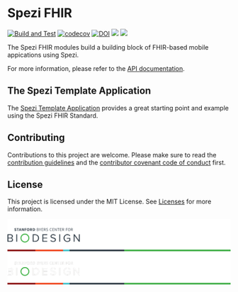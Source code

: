 <!--

This source file is part of the Stanford Spezi open-source project.

SPDX-FileCopyrightText: 2022 Stanford University and the project authors (see CONTRIBUTORS.md)

SPDX-License-Identifier: MIT
  
-->

# Spezi FHIR

[![Build and Test](https://github.com/StanfordSpezi/SpeziFHIR/actions/workflows/build-and-test.yml/badge.svg)](https://github.com/StanfordSpezi/SpeziFHIR/actions/workflows/build-and-test.yml)
[![codecov](https://codecov.io/gh/StanfordSpezi/SpeziFHIR/branch/main/graph/badge.svg?token=zVpvbIrHL6)](https://codecov.io/gh/StanfordSpezi/SpeziFHIR)
[![DOI](https://zenodo.org/badge/DOI/10.5281/zenodo.7803123.svg)](https://doi.org/10.5281/zenodo.7803123)
[![](https://img.shields.io/endpoint?url=https%3A%2F%2Fswiftpackageindex.com%2Fapi%2Fpackages%2FStanfordSpezi%2FSpeziFHIR%2Fbadge%3Ftype%3Dswift-versions)](https://swiftpackageindex.com/StanfordSpezi/SpeziFHIR)
[![](https://img.shields.io/endpoint?url=https%3A%2F%2Fswiftpackageindex.com%2Fapi%2Fpackages%2FStanfordSpezi%2FSpeziFHIR%2Fbadge%3Ftype%3Dplatforms)](https://swiftpackageindex.com/StanfordSpezi/SpeziFHIR)

The Spezi FHIR modules build a building block of FHIR-based mobile appications using Spezi.

For more information, please refer to the [API documentation](https://swiftpackageindex.com/StanfordSpezi/SpeziFHIR/documentation).


## The Spezi Template Application

The [Spezi Template Application](https://github.com/StanfordSpezi/SpeziTemplateApplication) provides a great starting point and example using the Spezi FHIR Standard.


## Contributing

Contributions to this project are welcome. Please make sure to read the [contribution guidelines](https://github.com/StanfordSpezi/.github/blob/main/CONTRIBUTING.md) and the [contributor covenant code of conduct](https://github.com/StanfordSpezi/.github/blob/main/CODE_OF_CONDUCT.md) first.


## License

This project is licensed under the MIT License. See [Licenses](https://github.com/StanfordSpezi/SpeziFHIR/tree/main/LICENSES) for more information.

![Spezi Footer](https://raw.githubusercontent.com/StanfordSpezi/.github/main/assets/FooterLight.png#gh-light-mode-only)
![Spezi Footer](https://raw.githubusercontent.com/StanfordSpezi/.github/main/assets/FooterDark.png#gh-dark-mode-only)
